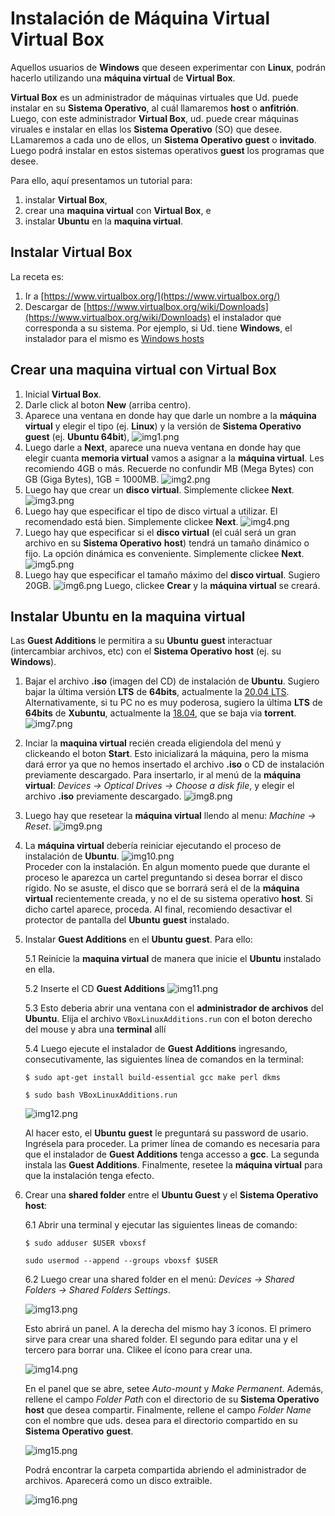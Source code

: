 # Instalación de Máquina Virtual **Virtual Box**

Aquellos usuarios de **Windows** que deseen experimentar con **Linux**, podrán hacerlo utilizando una **máquina virtual** de **Virtual Box**.

**Virtual Box** es un administrador de máquinas virtuales que Ud. puede instalar en su **Sistema Operativo**, al cuál llamaremos **host** o **anfitrión**. Luego, con este administrador **Virtual Box**, ud. puede crear máquinas viruales e instalar en ellas los **Sistema Operativo** (SO) que desee. LLamaremos a cada uno de ellos, un **Sistema Operativo** **guest** o **invitado**. Luego podrá instalar en estos sistemas operativos **guest** los programas que desee. 

Para ello, aquí presentamos un tutorial para:

1. instalar **Virtual Box**,
2. crear una **maquina virtual** con **Virtual Box**, e
3. instalar **Ubuntu** en la **maquina virtual**.
  
## Instalar **Virtual Box**

La receta es:

1. Ir a [https://www.virtualbox.org/](https://www.virtualbox.org/)
2. Descargar de [https://www.virtualbox.org/wiki/Downloads](https://www.virtualbox.org/wiki/Downloads) el instalador que corresponda a su sistema. Por ejemplo, si Ud. tiene **Windows**, el instalador para el mismo es [Windows hosts](https://download.virtualbox.org/virtualbox/6.1.26/VirtualBox-6.1.26-145957-Win.exe)

## Crear una **maquina virtual** con **Virtual Box**

1. Inicial **Virtual Box**.
2. Darle click al boton **New** (arriba centro).
3. Aparece una ventana en donde hay que darle un nombre a la **máquina virtual** y elegir el tipo (ej. **Linux**) y la versión de **Sistema Operativo** **guest** (ej. **Ubuntu 64bit**),
      ![img1.png](assets/img1.png)
4. Luego darle a **Next**, aparece una nueva ventana en donde hay que elegir cuanta **memoria virtual** vamos a asignar a la **máquina virtual**. Les recomiendo 4GB o más. Recuerde no confundir MB (Mega Bytes) con GB (Giga Bytes), 1GB = 1000MB.
      ![img2.png](assets/img2.png)    
5. Luego hay que crear un **disco virtual**. Simplemente clickee **Next**.
      ![img3.png](assets/img3.png)      
6. Luego hay que especificar el tipo de disco virtual a utilizar. El recomendado está bien. Simplemente clickee **Next**.
      ![img4.png](assets/img4.png)
7. Luego hay que especificar si el **disco virtual** (el cuál será un gran archivo en su **Sistema Operativo** **host**) tendrá un tamaño dinámico o fijo. La opción dinámica es conveniente. Simplemente clickee **Next**.
      ![img5.png](assets/img5.png)  
8. Luego hay que especificar el tamaño máximo del **disco virtual**. Sugiero 20GB.
      ![img6.png](assets/img6.png)
     Luego, clickee **Crear** y la **máquina virtual** se creará.

## Instalar **Ubuntu** en la **maquina virtual**

Las **Guest Additions** le permitira a su **Ubuntu** **guest** interactuar (intercambiar archivos, etc) con el **Sistema Operativo** **host** (ej. su **Windows**).

1. Bajar el archivo **.iso** (imagen del CD) de instalación de **Ubuntu**. Sugiero bajar la última versión **LTS** de **64bits**, actualmente la [20.04 LTS](https://ubuntu.com/download/desktop/thank-you?version=20.04.2.0&architecture=amd64). Alternativamente, si tu PC no es muy poderosa, sugiero la última **LTS** de **64bits** de **Xubuntu**, actualmente la [18.04](https://xubuntu.org/download), que se baja via **torrent**.
      ![img7.png](assets/img7.png)
2. Inciar la **maquina virtual** recién creada eligiendola del menú y clickeando el boton **Start**. Esto inicializará la máquina, pero la misma dará error ya que no hemos insertado el archivo **.iso** o CD de instalación previamente descargado. Para insertarlo, ir al menú de la **máquina virtual**: *Devices -> Optical Drives -> Choose a disk file*, y elegir el archivo **.iso** previamente descargado. 
      ![img8.png](assets/img8.png)
3. Luego hay que resetear la **máquina virtual** llendo al menu: *Machine -> Reset*.
      ![img9.png](assets/img9.png)  
4. La **máquina virtual** debería reiniciar ejecutando el proceso de instalación de **Ubuntu**.
      ![img10.png](assets/img10.png)  
     Proceder con la instalación. En algun momento puede que durante el proceso le aparezca un cartel preguntando si desea borrar el disco rígido. No se asuste, el disco que se borrará será el de la **máquina virtual** recientemente creada, y no el de su sistema operativo **host**. Si dicho cartel aparece, proceda. Al final, recomiendo desactivar el protector de pantalla del **Ubuntu** **guest** instalado.
5. Instalar **Guest Additions** en el **Ubuntu** **guest**. Para ello:

    5.1 Reinicie la **maquina virtual** de manera que inicie el **Ubuntu** instalado en ella. 
    
    5.2 Inserte el CD **Guest Additions**
      ![img11.png](assets/img11.png)
            
    5.3 Esto deberia abrir una ventana con el **administrador de archivos** del **Ubuntu**. Elija el archivo `VBoxLinuxAdditions.run` con el boton derecho del mouse y abra una **terminal** allí
    
    5.4 Luego ejecute el instalador de **Guest Additions** ingresando, consecutivamente, las siguientes línea de comandos en la terminal:
    
      `$ sudo apt-get install build-essential gcc make perl dkms`

      `$ sudo bash VBoxLinuxAdditions.run`   

      ![img12.png](assets/img12.png)
         
    Al hacer esto, el **Ubuntu** **guest** le preguntará su password de usario. Ingrésela para proceder. La primer línea de comando es necesaria para que el instalador de **Guest Additions** tenga accesso a **gcc**. La segunda instala las **Guest Additions**. Finalmente, resetee la **máquina virtual** para que la instalación tenga efecto.
    
6. Crear una **shared folder** entre el **Ubuntu Guest** y el **Sistema Operativo** **host**:

    6.1 Abrir una terminal y ejecutar las siguientes lineas de comando:
    
    `$ sudo adduser $USER vboxsf`
    
    `sudo usermod --append --groups vboxsf $USER`
    
    6.2 Luego crear una shared folder en el menú: *Devices -> Shared Folders -> Shared Folders Settings*.
    
    ![img13.png](assets/img13.png)
    
    Esto abrirá un panel. A la derecha del mismo hay 3 íconos. El primero sirve para crear una shared folder. El segundo para editar una y el tercero para borrar una. Clikee el ícono para crear una.
    
    ![img14.png](assets/img14.png)
    
    En el panel que se abre, setee *Auto-mount* y *Make Permanent*. Además, rellene el campo *Folder Path* con el directorio de su **Sistema Operativo** **host** que desea compartir. Finalmente, rellene el campo *Folder Name* con el nombre que uds. desea para el directorio compartido en su **Sistema Operativo** **guest**.
    
    ![img15.png](assets/img15.png)
    
    Podrá encontrar la carpeta compartida abriendo el administrador de archivos. Aparecerá como un disco extraible.
    
    ![img16.png](assets/img16.png)    
